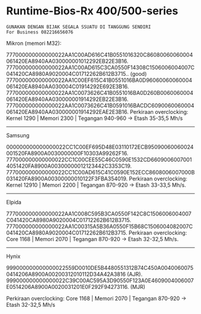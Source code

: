 # Runtime-Bios-Rx 400/500-series


    GUNAKAN DENGAN BIJAK SEGALA SSUATU DI TANGGUNG SENDIRI
    For Business 082216656076
             

            
                

             
Mikron (memori M32):

777000000000000022AA1C00AD616C41B0551016320C86080060060004061420EA8940AA030000001012292EB22E3B16.
777000000000000022AA1C00AD615C3CA0550F14308C1506006004007C041420CA8980A9020004C01712262B612B3715.. (good)
777000000000000022AA1C00EF615C41B0551016BA0D96060060060004061420EA8940AA030004C01914292E692E3B16.
777000000000000022AA1C0073626C41B0551016BA0D260B0060060004061420EA8940AA030000001914292EB22E3B16.
777000000000000022AA1C0073626C41B0591016BACDC6090060060004061420EA8940AA030000001914292EAE2E3B16.
Perkiraan overclocking: Kernel 1290 | Memori 2300 | Tegangan 940-960 -> Etash 35-35,5 Mh/s

--------

Samsung

000000000000000022CC1C00EF695D48E03110172ECB95090060060024001520FA8900A0030000000F10303A99262F16.
777000000000000022CC1C00CEE55C46C0590E1532CD66090060070014051420FA8900A00300000012123442C3353C19.
777000000000000022CC1C00AD615C41C0590E152ECC8608006007000B031420FA8900A00300000010122F3FBA354019.
Perkiraan overclocking: Kernel 12910 | Memori 2200 | Tegangan 870-920 -> Etash 33-33,5 Mh/s.

--------

Elpida

777000000000000022AA1C008C595B3CA0550F142C8C1506006004007C041420CA8980A9020004C01712262B612B3715.
777000000000000022AA1C00315A5B36A0550F15B68C1506004082007C041420CA8980A9020004C01712262B612B3715.
Perkiraan overclocking: Core 1168 | Memori 2070 | Tegangan 870-920 -> Etash 32-32,5 Mh/s.

--------

Hynix

999000000000000022559D0010DE5B4480551312B74C450A00400600750414206A8900A00200312010112D34A42A3816 (AJR).
999000000000000022C39C00AC595A3D90550F123A0E4609004006007E0514206A8900A0020031201E0F292F94273116. (MJR)

Perkiraan overclocking: Core 1168 | Memori 2070 | Tegangan 870-920 -> Etash 32-32,5 Mh/s
